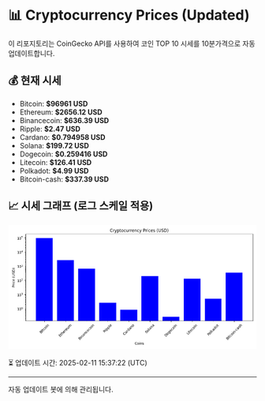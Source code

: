 
# 📊 Cryptocurrency Prices (Updated)

이 리포지토리는 CoinGecko API를 사용하여 코인 TOP 10 시세를 10분가격으로 자동 업데이트합니다.

## 💰 현재 시세
- Bitcoin: **$96961 USD**
- Ethereum: **$2656.12 USD**
- Binancecoin: **$636.39 USD**
- Ripple: **$2.47 USD**
- Cardano: **$0.794958 USD**
- Solana: **$199.72 USD**
- Dogecoin: **$0.259416 USD**
- Litecoin: **$126.41 USD**
- Polkadot: **$4.99 USD**
- Bitcoin-cash: **$337.39 USD**

## 📈 시세 그래프 (로그 스케일 적용)
![Crypto Prices](crypto_prices.png)

⏳ 업데이트 시간: 2025-02-11 15:37:22 (UTC)

---
자동 업데이트 봇에 의해 관리됩니다.
